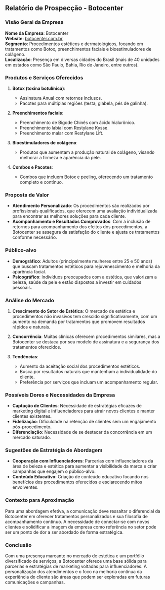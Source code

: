 ## Relatório de Prospecção - Botocenter

### Visão Geral da Empresa
**Nome da Empresa**: Botocenter  
**Website**: [botocenter.com.br](http://www.botocenter.com.br)  
**Segmento**: Procedimentos estéticos e dermatológicos, focando em tratamentos como Botox, preenchimentos faciais e bioestimuladores de colágeno.  
**Localização**: Presença em diversas cidades do Brasil (mais de 40 unidades em estados como São Paulo, Bahia, Rio de Janeiro, entre outros).  

### Produtos e Serviços Oferecidos
1. **Botox (toxina botulínica)**:
   - Assinatura Anual com retornos inclusos.
   - Pacotes para múltiplas regiões (testa, glabela, pés de galinha).
  
2. **Preenchimentos faciais**:
   - Preenchimento de Bigode Chinês com ácido hialurônico.
   - Preenchimento labial com Restylane Kysse.
   - Preenchimento malar com Restylane Lift.

3. **Bioestimuladores de colágeno**:
   - Produtos que aumentam a produção natural de colágeno, visando melhorar a firmeza e aparência da pele.

4. **Combos e Pacotes**:
   - Combos que incluem Botox e peeling, oferecendo um tratamento completo e contínuo.

### Proposta de Valor
- **Atendimento Personalizado**: Os procedimentos são realizados por profissionais qualificados, que oferecem uma avaliação individualizada para encontrar as melhores soluções para cada cliente.
- **Acompanhamento e Resultados Comprovados**: Com a inclusão de retornos para acompanhamento dos efeitos dos procedimentos, a Botocenter se assegura da satisfação do cliente e ajusta os tratamentos conforme necessário.

### Público-alvo
- **Demográfico**: Adultos (principalmente mulheres entre 25 e 50 anos) que buscam tratamentos estéticos para rejuvenescimento e melhoria da aparência facial.
- **Psicográfico**: Indivíduos preocupados com a estética, que valorizam a beleza, saúde da pele e estão dispostos a investir em cuidados pessoais.

### Análise do Mercado
1. **Crescimento do Setor de Estética**: O mercado de estética e procedimentos não invasivos tem crescido significativamente, com um aumento na demanda por tratamentos que promovem resultados rápidos e naturais.
  
2. **Concorrência**: Muitas clínicas oferecem procedimentos similares, mas a Botocenter se destaca por seu modelo de assinatura e a segurança dos tratamentos oferecidos.

3. **Tendências**:
   - Aumento da aceitação social dos procedimentos estéticos.
   - Busca por resultados naturais que mantenham a individualidade do cliente.
   - Preferência por serviços que incluam um acompanhamento regular.

### Possíveis Dores e Necessidades da Empresa
- **Captação de Clientes**: Necessidade de estratégias eficazes de marketing digital e influenciadores para atrair novos clientes e manter clientes existentes.
- **Fidelização**: Dificuldade na retenção de clientes sem um engajamento pós-procedimento.
- **Diferenciação**: Necessidade de se destacar da concorrência em um mercado saturado.
  
### Sugestões de Estratégia de Abordagem
- **Cooperação com Influenciadores**: Parcerias com influenciadores da área de beleza e estética para aumentar a visibilidade da marca e criar campanhas que engajem o público-alvo.
- **Conteúdo Educativo**: Criação de conteúdo educativo focando nos benefícios dos procedimentos oferecidos e esclarecendo mitos envolventes.

### Contexto para Aproximação
Para uma abordagem efetiva, a comunicação deve ressaltar o diferencial da Botocenter em oferecer tratamentos personalizados e sua filosofia de acompanhamento contínuo. A necessidade de conectar-se com novos clientes e solidificar a imagem da empresa como referência no setor pode ser um ponto de dor a ser abordado de forma estratégica.

### Conclusão
Com uma presença marcante no mercado de estética e um portfólio diversificado de serviços, a Botocenter oferece uma base sólida para parcerias e estratégias de marketing voltadas para influenciadores. A personalização dos atendimentos e o foco na melhoria contínua da experiência do cliente são áreas que podem ser exploradas em futuras comunicações e campanhas.